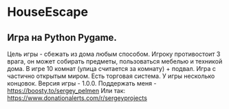 # HouseEscape
## Игра на Python Pygame.
Цель игры - сбежать из дома любым способом.
Игроку противостоит 3 врага, он может собирать предметы, пользоваться мебелью
и техникой дома.
В игре 10 комнат (улица считается за комнату) + подвал.
Игра с частично открытым миром.
Есть торговая система.
У игры несколько концовок.
Версия игры - 1.0.0.
Поддержать меня - https://boosty.to/sergey_pelmen
Или так: https://www.donationalerts.com/r/sergeyprojects                     
